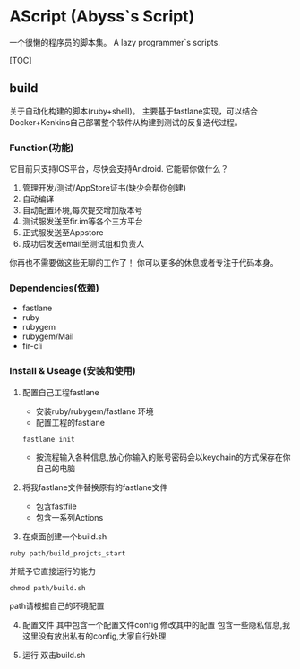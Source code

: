 # AScript (Abyss`s Script)

一个很懒的程序员的脚本集。
A lazy programmer`s scripts.

[TOC]
## build

关于自动化构建的脚本(ruby+shell)。
主要基于fastlane实现，可以结合Docker+Kenkins自己部署整个软件从构建到测试的反复迭代过程。

### Function(功能)

它目前只支持IOS平台，尽快会支持Android.
它能帮你做什么？

1. 管理开发/测试/AppStore证书(缺少会帮你创建)
2. 自动编译
3. 自动配置环境,每次提交增加版本号
4. 测试服发送至fir.im等各个三方平台
5. 正式服发送至Appstore
6. 成功后发送email至测试组和负责人

你再也不需要做这些无聊的工作了！
你可以更多的休息或者专注于代码本身。

### Dependencies(依赖)

* fastlane
* ruby
* rubygem
* rubygem/Mail
* fir-cli

### Install & Useage (安装和使用)

1. 配置自己工程fastlane
    * 安装ruby/rubygem/fastlane 环境
    * 配置工程的fastlane
    ```
    fastlane init
    ```
    * 按流程输入各种信息,放心你输入的账号密码会以keychain的方式保存在你自己的电脑

2. 将我fastlane文件替换原有的fastlane文件
    * 包含fastfile
    * 包含一系列Actions

3. 在桌面创建一个build.sh
```
ruby path/build_projcts_start
```
并赋予它直接运行的能力
```
chmod path/build.sh 
```

path请根据自己的环境配置

4. 配置文件
其中包含一个配置文件config
修改其中的配置
包含一些隐私信息,我这里没有放出私有的config,大家自行处理

5. 运行
双击build.sh

